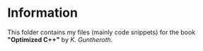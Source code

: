 # Information
This folder contains my files (mainly code snippets) for the book **"Optimized C++"** by *K. Guntheroth*.
